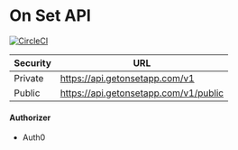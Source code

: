 # On Set API

[![CircleCI](https://circleci.com/gh/on-set/onset-api.svg?style=svg&circle-token=7ed963117a1a881c6c07f7fb35f1d1f8750700cb)](https://circleci.com/gh/on-set/onset-api)

| Security | URL |
|----------|-----|
| Private | https://api.getonsetapp.com/v1 |
| Public | https://api.getonsetapp.com/v1/public |

#### Authorizer

- Auth0
